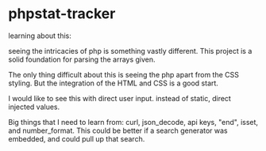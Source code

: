 # phpstat-tracker

learning about this:

seeing the intricacies of php is something vastly different. This project is a solid foundation for parsing the arrays given. 

The only thing difficult about this is seeing the php apart from the CSS styling. But the integration of the HTML and CSS is a good start.

I would like to see this with direct user input. instead of static, direct injected values.

Big things that I need to learn from: curl, json_decode, api keys, "end", isset, and number_format. This could be better if a search generator was embedded, and could pull up that search. 
